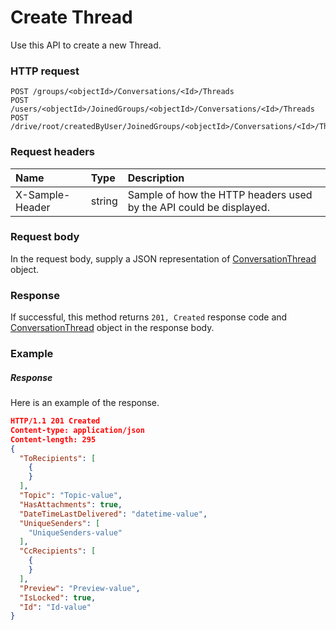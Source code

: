 # Create Thread

Use this API to create a new Thread.
### HTTP request
```http
POST /groups/<objectId>/Conversations/<Id>/Threads
POST /users/<objectId>/JoinedGroups/<objectId>/Conversations/<Id>/Threads
POST /drive/root/createdByUser/JoinedGroups/<objectId>/Conversations/<Id>/Threads

```
### Request headers
| Name       | Type | Description|
|:---------------|:--------|:----------|
| X-Sample-Header  | string  | Sample of how the HTTP headers used by the API could be displayed.|

### Request body
In the request body, supply a JSON representation of [ConversationThread](../resources/conversationthread.md) object.


### Response
If successful, this method returns `201, Created` response code and [ConversationThread](../resources/conversationthread.md) object in the response body.

### Example
##### Response
Here is an example of the response.
```json
HTTP/1.1 201 Created
Content-type: application/json
Content-length: 295
{
  "ToRecipients": [
    {
    }
  ],
  "Topic": "Topic-value",
  "HasAttachments": true,
  "DateTimeLastDelivered": "datetime-value",
  "UniqueSenders": [
    "UniqueSenders-value"
  ],
  "CcRecipients": [
    {
    }
  ],
  "Preview": "Preview-value",
  "IsLocked": true,
  "Id": "Id-value"
}
```

<!-- uuid: eb63b0d8-7247-42a7-84ce-52dfcb4fcab9
2015-10-12 21:29:59 UTC -->